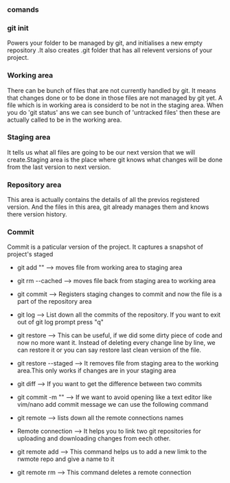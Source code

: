 ###                                                                   comands

### git init
Powers your folder to be managed by git, and initialises a new empty repository .It also creates .git folder that has all relevent versions of your project.

### Working area 
There can be bunch of files that are not currently handled by git. It means that changes done or to be done in those files are not managed by git yet. A file which is in working area  is considerd to be not in the staging area. When you do 'git status' ans we can see bunch of 'untracked files' then these are actually called to be in the working area.

### Staging area
It tells us what all files are going to be our next version that we will create.Staging area is the place where git knows what changes will be done from the last version to next version.

### Repository area 
This area is actually contains the details of all the previos registered version. And the files in this area, git already manages them and knows there version history.

### Commit
Commit is a paticular version of the project. It captures a snapshot of project's staged

* git add "<filename>" --> moves file from working area to staging area

* git rm --cached <filename> --> moves file back from staging area to   working area

* git commit --> Registers staging changes to commit and now the file is a part of the repository area

* git log --> List down all the commits of the repository. If you want to exit out of git log prompt press "q"

* git restore <filename> --> This can be useful, if we did some dirty piece of code and now no more want it. Instead of deleting every change line by line, we can restore it or you can say restore last clean version of the file.

* git restore --staged <file> --> It removes file from staging area to the working area.This only works if changes are in your staging area

* git diff <id1> <id2> --> If you want to get the difference between two commits 

* git commit -m "<your commit message>" --> If we want to avoid opening like a text editor like vim/nano add commit message we can use the following command

* git remote --> lists down all the remote connections names

* Remote connection --> It helps you to link two git repositories for uploading and downloading changes from eech other.

* git remote add <name of remote> <link of remote> --> This command helps us to add a new limk to the rwmote repo and give a name to it

* git remote rm <name of remote> --> This command deletes a remote connection


